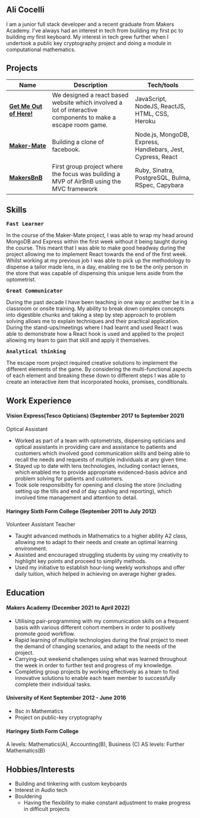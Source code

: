 ## Ali Cocelli

I am a junior full stack developer and a recent graduate from Makers Academy. I've always had an interest in tech from building my first pc to building my first keyboard. My interest in tech grew further when I undertook a public key cryptography project and doing a module in computational mathematics.

## Projects

| Name                                                                 | Description                                                                                                  | Tech/tools                                                  |
| -------------------------------------------------------------------- | ------------------------------------------------------------------------------------------------------------ | ----------------------------------------------------------- |
| **[Get Me Out of Here!](https://github.com/AliCo-Hash/escape-room)** | We designed a react based website which involved a lot of interactive components to make a escape room game. | JavaScript, NodeJS, ReactJS, HTML, CSS, Heroku              |
| **[Maker-Mate](https://github.com/AliCo-Hash/maker-mate)**           | Building a clone of facebook.                                                                                | Node.js, MongoDB, Express, Handlebars, Jest, Cypress, React |
| **[MakersBnB](https://github.com/AliCo-Hash/makersbnb)**             | First group project where the focus was building a MVP of AirBnB using the MVC framework                     | Ruby, Sinatra, PostgreSQL, Bulma, RSpec, Capybara           |

## Skills

<kbd>**Fast Learner**</kbd>

In the course of the Maker-Mate project, I was able to wrap my head around MongoDB and Express within the first week without it being taught during the course. This meant that I was able to make good headway during the project allowing me to implement React towards the end of the first week. Whilst working at my previous job I was able to pick up the methodology to dispense a tailor made lens, in a day, enabling me to be the only person in the store that was capable of dispensing this unique lens aside from the optometrist.

<kbd>**Great Communicator**</kbd>

During the past decade I have been teaching in one way or another be it in a classroom or onsite training. My ability to break down complex concepts into digestible chunks and taking a step by step approach to problem solving allows me to explain techniques and their practical application. During the stand-ups/meetings where I had learnt and used React I was able to demonstrate how a React hook is used and applied to the project allowing my team to gain that skill and apply it themselves.

<kbd>**Analytical thinking**</kbd>

The escape room project required creative solutions to implement the different elements of the game. By considering the multi-functional aspects of each element and breaking these down to different steps I was able to create an interactive item that incorporated hooks, promises, conditionals.

## Work Experience

#### **Vision Express(Tesco Opticians)** (September 2017 to September 2021)

Optical Assistant

- Worked as part of a team with optometrists, dispensing opticians and optical assistants in providing care and assistance to patients and customers which involved good communication skills and being able to recall the needs and requests of multiple individuals at any given time.
- Stayed up to date with lens technologies, including contact lenses, which enabled me to provide appropriate evidenced-basis advice and problem solving for patients and customers.
- Took sole responsibility for opening and closing the store (including setting up the tills and end of day cashing and reporting), which involved time management and attention to detail.

#### **Haringey Sixth Form College** (September 2011 to July 2012)

Volunteer Assistant Teacher

- Taught advanced methods in Mathematics to a higher ability A2 class, allowing me to adapt to their needs and create an optimal learning environment.
- Assisted and encouraged struggling students by using my creativity to highlight key points and proceed to simplify methods.
- Used my initiative to establish hour-long weekly workshops and offer daily tuition, which helped in achieving on average higher grades.

## Education

#### Makers Academy (December 2021 to April 2022)

- Utilising pair-programming with my communication skills on a frequent basis with various different cohort members in order to positively promote good workflow.
- Rapid learning of multiple technologies during the final project to meet the demand of changing scenarios, and adapt to the needs of the project.
- Carrying-out weekend challenges using what was learned throughout the week in order to further test and progress of my knowledge.
- Completing group projects by working effectively as a team to find innovative solutions to enable each team member to successfully complete their individual tasks.

#### University of Kent September 2012 - June 2016

- Bsc in Mathematics
- Project on public-key cryptography

#### Haringey Sixth Form College

A levels: Mathematics(A), Accounting(B), Business (C)
AS levels: Further Mathematics(B)

## Hobbies/Interests

- Building and tinkering with custom keyboards
- Interest in Audio tech
- Bouldering
  - Having the flexibility to make constant adjustment to make progress in difficult projects
